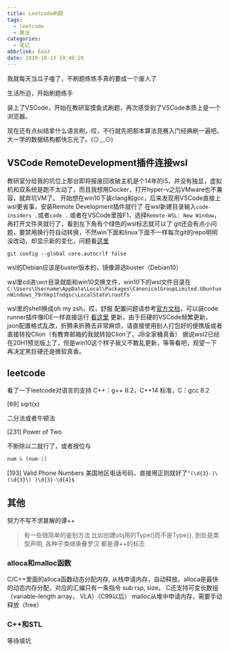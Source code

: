 ```yaml
---
title: Leetcode刷题
tags:
  - leetcode
  - 算法
categories:
  - 笔记
abbrlink: 6aa3
date: 2019-10-13 19:40:29
---
```

我就每天当瓜子嗑了，不刷题练练手真的要成一个废人了
<!--more-->

生活所迫，开始刷题练手

装上了VSCode，开始在教研室摸鱼式刷题，再次感受到了VSCode本质上是一个浏览器。

现在还有点纠结拿什么语言刷，哎，不行就先把那本算法竞赛入门经典刷一遍吧。大一学的数据结构都快忘光了。(⊙﹏⊙)

## VSCode RemoteDevelopment插件连接wsl

教研室分给我的坑位上那台即将报废回收破主机是个14年的i5，并没有独显，虚拟机和双系统是跑不太动了，而且我想用Docker，打开hyper-v之后VMware也不兼容，就弃坑VM了。
开始想在win10下装clang和gcc，后来发现用VSCode直接上wsl更省事，安装Remote Development插件就行了
在wsl新建目录输入`code-insiders .`或者`code .`
或者在VSCode里按F1，选择`Remote-WSL: New Window`，再打开文件夹就行了，看到左下角有个绿色的wsl标志就可以了
git还会有点小问题，要禁用换行符自动转换，不然win下面和linux下面不一样每次git的repo明明没改动，却显示新的变化，问题看[这里](https://code.visualstudio.com/docs/remote/wsl)

```git
git config --global core.autocrlf false
```

wsl的Debian应该是buster版本的，镜像源选buster（Debian10）

wsl里cd进`\mnt`目录就能和win10交换文件，win10下的wsl文件目录在`C:\Users\Username\AppData\Local\Packages\CanonicalGroupLimited.UbuntuonWindows_79rhkp1fndgsc\LocalState\rootfs`

wsl里的shell换成oh my zsh，哎，舒服
配置问题请参考[官方文档](https://code.visualstudio.com/docs/cpp/config-wsl)，可以装code runner插件像IDE一样直接运行
[看这里](https://printempw.github.io/vscode-c-cpp-configuration-for-acm-oj/)
更新，由于巨硬的VSCode频繁更新，json配置格式乱改，折腾来折腾去非常麻烦，请直接使用别人打包好的便携版或者直接转投Clion（有教育邮箱的我就转投Clion了，JB全家桶真香）
据说wsl2已经在20H1预览版上了，但是win10这个样子我又不敢乱更新，等等看吧，观望一下再决定黑巨硬还是微软真香。

## leetcode

看了一下leetcode对语言的支持
C++：g++ 8.2，C++14 标准，C：gcc 8.2

[69] sqrt(x)

二分法或者牛顿法

[231] Power of Two

不断除以二就行了，或者按位与

```python
num & (num-1)
```

[193] Valid Phone Numbers
美国地区电话号码，直接用正则就好了`^(\d{3}-|\(\d{3}\) )\d{3}-\d{4}$`

## 其他

努力不写不求甚解的谭++
>有一些很简单的鉴别方法 比如创建obj用的Type()而不是Type{}, 到处是类型声明, 各种子类继承叠罗汉 都是谭++的标志

### alloca和malloc函数

C/C++里面的alloca函数动态分配内存, 从栈申请内存，自动释放。alloca是最快的动态内存分配，对应的汇编只有一条指令 sub rsp, size。
C还支持可变长数组（variable-length array， VLA）（C99以后）
malloc从堆中申请内存，需要手动释放（free）

### C++和STL

等待填坑
